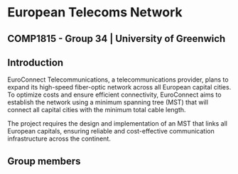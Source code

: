 # European Telecoms Network
## COMP1815 - Group 34 | University of Greenwich
## Introduction
EuroConnect Telecommunications, a telecommunications provider, plans to expand its high-speed fiber-optic
network across all European capital cities. To optimize costs and ensure efficient connectivity, EuroConnect
aims to establish the network using a minimum spanning tree (MST) that will connect all capital cities with the
minimum total cable length.

The project requires the design and implementation of an MST that links all European capitals, ensuring
reliable and cost-effective communication infrastructure across the continent.
## Group members

